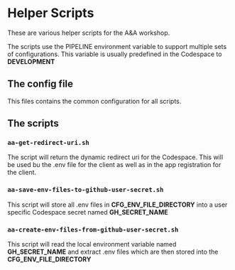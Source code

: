 # Helper Scripts

These are various helper scripts for the A&A workshop.

The scripts use the PIPELINE environment variable to support multiple sets of configurations. This variable is usually predefined in the Codespace to **DEVELOPMENT**

## The config file

This files contains the common configuration for all scripts.

## The scripts

### `aa-get-redirect-uri.sh`

The script will return the dynamic redirect uri for the Codespace. This will be used bu the .env file for the client as well as in the app registration for the client.

### `aa-save-env-files-to-github-user-secret.sh`

This script will store all .env files in **CFG_ENV_FILE_DIRECTORY** into a user specific Codespace secret named **GH_SECRET_NAME**

### `aa-create-env-files-from-github-user-secret.sh`

This script will read the local environment variable named **GH_SECRET_NAME** and extract .env files which are then stored into the **CFG_ENV_FILE_DIRECTORY** 


